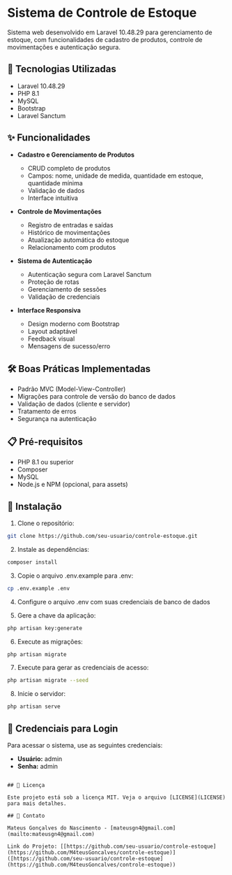 # Sistema de Controle de Estoque

Sistema web desenvolvido em Laravel 10.48.29 para gerenciamento de estoque, com funcionalidades de cadastro de produtos, controle de movimentações e autenticação segura.

## 🚀 Tecnologias Utilizadas

- Laravel 10.48.29
- PHP 8.1
- MySQL
- Bootstrap
- Laravel Sanctum

## ✨ Funcionalidades

- **Cadastro e Gerenciamento de Produtos**
  - CRUD completo de produtos
  - Campos: nome, unidade de medida, quantidade em estoque, quantidade mínima
  - Validação de dados
  - Interface intuitiva

- **Controle de Movimentações**
  - Registro de entradas e saídas
  - Histórico de movimentações
  - Atualização automática do estoque
  - Relacionamento com produtos

- **Sistema de Autenticação**
  - Autenticação segura com Laravel Sanctum
  - Proteção de rotas
  - Gerenciamento de sessões
  - Validação de credenciais

- **Interface Responsiva**
  - Design moderno com Bootstrap
  - Layout adaptável
  - Feedback visual
  - Mensagens de sucesso/erro

## 🛠️ Boas Práticas Implementadas

- Padrão MVC (Model-View-Controller)
- Migrações para controle de versão do banco de dados
- Validação de dados (cliente e servidor)
- Tratamento de erros
- Segurança na autenticação

## 📋 Pré-requisitos

- PHP 8.1 ou superior
- Composer
- MySQL
- Node.js e NPM (opcional, para assets)

## 🔧 Instalação

1. Clone o repositório:
```bash
git clone https://github.com/seu-usuario/controle-estoque.git
```

2. Instale as dependências:
```bash
composer install
```

3. Copie o arquivo .env.example para .env:
```bash
cp .env.example .env
```

4. Configure o arquivo .env com suas credenciais de banco de dados

5. Gere a chave da aplicação:
```bash
php artisan key:generate
```

6. Execute as migrações:
```bash
php artisan migrate
```

7. Execute para gerar as credenciais de acesso:
```bash
php artisan migrate --seed
```

8. Inicie o servidor:
```bash
php artisan serve
```

## 🔑 Credenciais para Login

Para acessar o sistema, use as seguintes credenciais:
- **Usuário:** admin
- **Senha:** admin
```

## 📝 Licença

Este projeto está sob a licença MIT. Veja o arquivo [LICENSE](LICENSE) para mais detalhes.

## 📧 Contato

Mateus Gonçalves do Nascimento - [mateusgn4@gmail.com](mailto:mateusgn4@gmail.com)

Link do Projeto: [[https://github.com/seu-usuario/controle-estoque](https://github.com/M4teusGoncalves/controle-estoque)]([https://github.com/seu-usuario/controle-estoque](https://github.com/M4teusGoncalves/controle-estoque))
